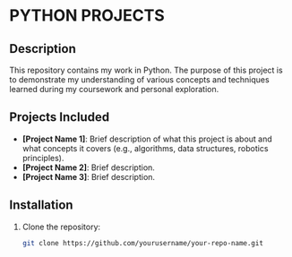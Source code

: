 # PYTHON PROJECTS

## Description
This repository contains my work in Python. The purpose of this project is to demonstrate my understanding of various concepts and techniques learned during my coursework and personal exploration.

## Projects Included
- **[Project Name 1]**: Brief description of what this project is about and what concepts it covers (e.g., algorithms, data structures, robotics principles).
- **[Project Name 2]**: Brief description.
- **[Project Name 3]**: Brief description.

## Installation
1. Clone the repository:
   ```bash
   git clone https://github.com/yourusername/your-repo-name.git
